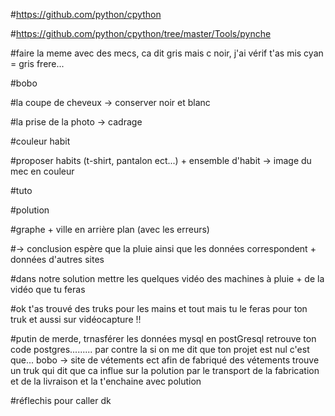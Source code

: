 
#https://github.com/python/cpython

#https://github.com/python/cpython/tree/master/Tools/pynche

#faire la meme avec des mecs, ca dit gris mais c noir, j'ai vérif t'as mis cyan = gris frere...






#bobo

#la coupe de cheveux -> conserver noir et blanc

#la prise de la photo -> cadrage

#couleur habit

#proposer habits (t-shirt, pantalon ect...) + ensemble d'habit -> image du mec en couleur

#tuto


#polution

#graphe + ville en arrière plan (avec les erreurs) 

  #-> conclusion espère que la pluie ainsi que les données correspondent + données d'autres sites
  
#dans notre solution mettre les quelques vidéo des machines à pluie + de la vidéo que tu feras

#ok t'as trouvé des truks pour les mains et tout mais tu le  feras pour ton truk et aussi sur vidéocapture !!

#putin de merde, trnasférer les données mysql en postGresql retrouve ton code postgres......... par contre la si on me dit que ton projet est nul c'est que... bobo -> site de vétements ect afin de fabriqué des vétements trouve un truk qui dit que ca influe sur la polution par le transport de la fabrication et de la livraison et la t'enchaine avec polution

#réflechis pour caller dk
